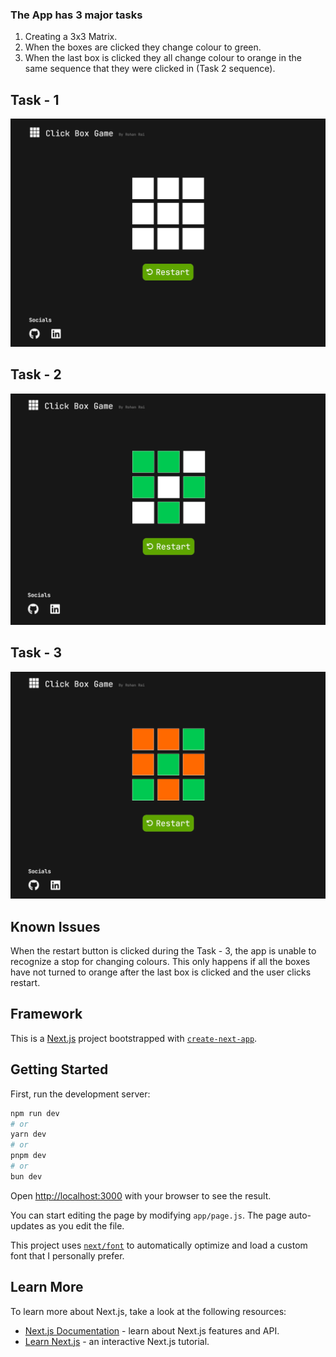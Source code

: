 ### The App has 3 major tasks

1. Creating a 3x3 Matrix.
2. When the boxes are clicked they change colour to green.
3. When the last box is clicked they all change colour to orange in the same sequence that they were clicked in (Task 2 sequence).

## Task - 1

![home](/public/home.png)

## Task - 2

![clicks](/public/clicks.png)

## Task - 3

![updateclicks](/public/updateclicks.png)

## Known Issues

When the restart button is clicked during the Task - 3, the app is unable to recognize a stop for changing colours. This only happens if all the boxes have not turned to orange after the last box is clicked and the user clicks restart.

## Framework

This is a [Next.js](https://nextjs.org) project bootstrapped with [`create-next-app`](https://github.com/vercel/next.js/tree/canary/packages/create-next-app).

## Getting Started

First, run the development server:

```bash
npm run dev
# or
yarn dev
# or
pnpm dev
# or
bun dev
```

Open [http://localhost:3000](http://localhost:3000) with your browser to see the result.

You can start editing the page by modifying `app/page.js`. The page auto-updates as you edit the file.

This project uses [`next/font`](https://nextjs.org/docs/app/building-your-application/optimizing/fonts) to automatically optimize and load a custom font that I personally prefer.

## Learn More

To learn more about Next.js, take a look at the following resources:

- [Next.js Documentation](https://nextjs.org/docs) - learn about Next.js features and API.
- [Learn Next.js](https://nextjs.org/learn) - an interactive Next.js tutorial.
